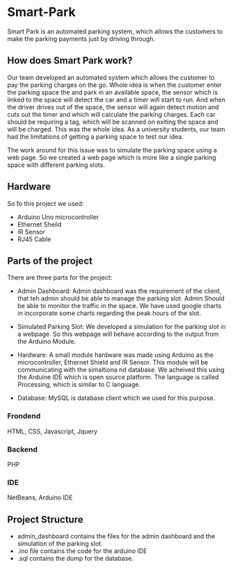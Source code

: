 # Smart-Park

Smart Park is an automated parking system, which allows the customers to make the parking payments just by driving through.

## How does Smart Park work?
Our team developed an automated system which allows the customer to pay the parking charges  on the go. Whole idea is when the customer enter the parking space the and park in an available space, the sensor which is linked to the space will detect the car and a timer will start to run. And when the driver drives out of the space, the sensor will again detect motion and cuts out the timer and which will calculate the parking charges. Each car should be requiring a tag, which will be scanned on exiting the space and will be charged. This was the whole idea. As a university students, our team had the limitations of getting a parking space to test our idea.

The work around for this issue was to simulate the parking space using a web page. So we created a web page which is more like a single parking space with different parking slots.

## Hardware
So fo this project we used:
* Arduino Uno microcontroller
* Ethernet Sheild
* IR Sensor
* RJ45 Cable

## Parts of the project
There are three parts for the project:
* Admin Dashboard: Admin dashboard was the requirement of the client, that teh admin should be able to manage the parking slot. Admin Should be able to monitor the traffic in the space. We have used google charts in incorporate some charts regarding the peak hours of the slot.

* Simulated Parking Slot: We developed a simulation for the parking slot in a webpage. So this webpage will behave according to the output from the Arduino Module.

* Hardware: A small module hardware was made using Arduino as the microcontroller, Ethernet Shield and IR Sensor. This module will be communicating with the simaltiona nd database. We acheived this using the Arduine IDE which is open source platform. The language is called Processing, which is similar to C language.

* Database: MySQL is database client which we used for this purpose.

### Frondend
HTML, CSS, Javascript, Jquery

### Backend 
PHP

### IDE
NetBeans, Arduino IDE

## Project Structure
* admin_dashboard contains the files for the admin dashboard and the simulation of the parking slot. 
* .ino file contains the code for the arduino IDE
* .sql contains the dump for the database.
